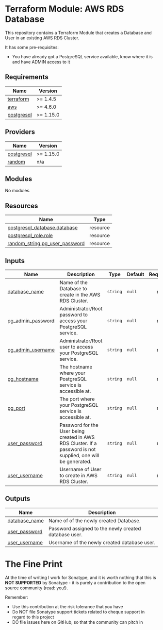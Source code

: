 # Terraform Module: AWS RDS Database

This repository contains a Terraform Module that creates a Database and User in an existing AWS RDS Cluster.

It has some pre-requisites:
- You have already got a PostgreSQL service available, know where it is and have ADMIN access to it

## Requirements

| Name | Version |
|------|---------|
| <a name="requirement_terraform"></a> [terraform](#requirement\_terraform) | >= 1.4.5 |
| <a name="requirement_aws"></a> [aws](#requirement\_aws) | >= 4.6.0 |
| <a name="requirement_postgresql"></a> [postgresql](#requirement\_postgresql) | >= 1.15.0 |

## Providers

| Name | Version |
|------|---------|
| <a name="provider_postgresql"></a> [postgresql](#provider\_postgresql) | >= 1.15.0 |
| <a name="provider_random"></a> [random](#provider\_random) | n/a |

## Modules

No modules.

## Resources

| Name | Type |
|------|------|
| [postgresql_database.database](https://registry.terraform.io/providers/cyrilgdn/postgresql/latest/docs/resources/database) | resource |
| [postgresql_role.role](https://registry.terraform.io/providers/cyrilgdn/postgresql/latest/docs/resources/role) | resource |
| [random_string.pg_user_password](https://registry.terraform.io/providers/hashicorp/random/latest/docs/resources/string) | resource |

## Inputs

| Name | Description | Type | Default | Required |
|------|-------------|------|---------|:--------:|
| <a name="input_database_name"></a> [database\_name](#input\_database\_name) | Name of the Database to create in the AWS RDS Cluster. | `string` | `null` | no |
| <a name="input_pg_admin_password"></a> [pg\_admin\_password](#input\_pg\_admin\_password) | Administrator/Root password to access your PostgreSQL service. | `string` | `null` | no |
| <a name="input_pg_admin_username"></a> [pg\_admin\_username](#input\_pg\_admin\_username) | Administrator/Root user to access your PostgreSQL service. | `string` | `null` | no |
| <a name="input_pg_hostname"></a> [pg\_hostname](#input\_pg\_hostname) | The hostname where your PostgreSQL service is accessible at. | `string` | `null` | no |
| <a name="input_pg_port"></a> [pg\_port](#input\_pg\_port) | The port where your PostgreSQL service is accessible at. | `string` | `null` | no |
| <a name="input_user_password"></a> [user\_password](#input\_user\_password) | Password for the User being created in AWS RDS Cluster. If a password is not supplied, one will be generated. | `string` | `null` | no |
| <a name="input_user_username"></a> [user\_username](#input\_user\_username) | Username of User to create in AWS RDS Cluster. | `string` | `null` | no |

## Outputs

| Name | Description |
|------|-------------|
| <a name="output_database_name"></a> [database\_name](#output\_database\_name) | Name of of the newly created Database. |
| <a name="output_user_password"></a> [user\_password](#output\_user\_password) | Password assigned to the newly created database user. |
| <a name="output_user_username"></a> [user\_username](#output\_user\_username) | Username of the newly created database user. |

# The Fine Print

At the time of writing I work for Sonatype, and it is worth nothing that this is **NOT SUPPORTED** by Sonatype - it is purely a contribution to the open source community (read: you!).

Remember:
- Use this contribution at the risk tolerance that you have
- Do NOT file Sonatype support tickets related to cheque support in regard to this project
- DO file issues here on GitHub, so that the community can pitch in